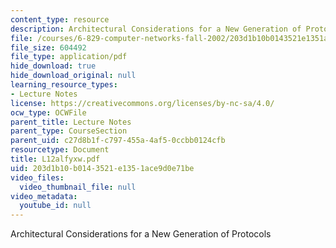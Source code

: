 ```yaml
---
content_type: resource
description: Architectural Considerations for a New Generation of Protocols
file: /courses/6-829-computer-networks-fall-2002/203d1b10b0143521e1351ace9d0e71be_L12alfyxw.pdf
file_size: 604492
file_type: application/pdf
hide_download: true
hide_download_original: null
learning_resource_types:
- Lecture Notes
license: https://creativecommons.org/licenses/by-nc-sa/4.0/
ocw_type: OCWFile
parent_title: Lecture Notes
parent_type: CourseSection
parent_uid: c27d8b1f-c797-455a-4af5-0ccbb0124cfb
resourcetype: Document
title: L12alfyxw.pdf
uid: 203d1b10-b014-3521-e135-1ace9d0e71be
video_files:
  video_thumbnail_file: null
video_metadata:
  youtube_id: null
---
```

Architectural Considerations for a New Generation of Protocols